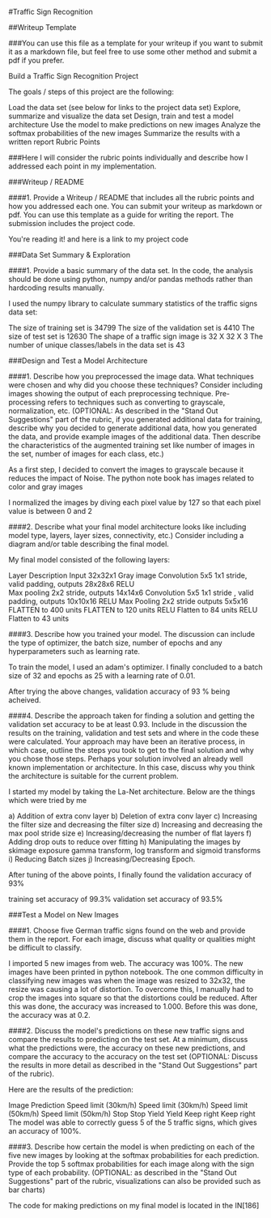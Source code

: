 #Traffic Sign Recognition

##Writeup Template

###You can use this file as a template for your writeup if you want to submit it as a markdown file, but feel free to use some other method and submit a pdf if you prefer.

Build a Traffic Sign Recognition Project

The goals / steps of this project are the following:

Load the data set (see below for links to the project data set)
Explore, summarize and visualize the data set
Design, train and test a model architecture
Use the model to make predictions on new images
Analyze the softmax probabilities of the new images
Summarize the results with a written report
Rubric Points

###Here I will consider the rubric points individually and describe how I addressed each point in my implementation.

###Writeup / README

####1. Provide a Writeup / README that includes all the rubric points and how you addressed each one. You can submit your writeup as markdown or pdf. You can use this template as a guide for writing the report. The submission includes the project code.

You're reading it! and here is a link to my project code

###Data Set Summary & Exploration

####1. Provide a basic summary of the data set. In the code, the analysis should be done using python, numpy and/or pandas methods rather than hardcoding results manually.

I used the numpy library to calculate summary statistics of the traffic signs data set:

The size of training set is 34799
The size of the validation set is 4410
The size of test set is 12630
The shape of a traffic sign image is 32 X 32 X 3
The number of unique classes/labels in the data set is 43

###Design and Test a Model Architecture

####1. Describe how you preprocessed the image data. What techniques were chosen and why did you choose these techniques? Consider including images showing the output of each preprocessing technique. Pre-processing refers to techniques such as converting to grayscale, normalization, etc. (OPTIONAL: As described in the "Stand Out Suggestions" part of the rubric, if you generated additional data for training, describe why you decided to generate additional data, how you generated the data, and provide example images of the additional data. Then describe the characteristics of the augmented training set like number of images in the set, number of images for each class, etc.)

As a first step, I decided to convert the images to grayscale because it reduces the impact of Noise. The python note book has images
related to color and gray images

I normalized the images by diving each pixel value by 127 so that each pixel value is between 0 and 2

####2. Describe what your final model architecture looks like including model type, layers, layer sizes, connectivity, etc.) Consider including a diagram and/or table describing the final model.

My final model consisted of the following layers:

Layer	Description
Input	32x32x1 Gray image
Convolution 5x5	1x1 stride, valid padding, outputs 28x28x6
RELU	
Max pooling	2x2 stride, outputs 14x14x6
Convolution 5x5	1x1 stride , valid padding, outputs 10x10x16
RELU
Max Pooling 2x2 stride outputs 5x5x16
FLATTEN to 400 units
FLATTEN to 120 units
RELU
Flatten to 84 units
RELU
Flatten to 43 units

####3. Describe how you trained your model. The discussion can include the type of optimizer, the batch size, number of epochs and any hyperparameters such as learning rate.

To train the model, I used an adam's optimizer. I finally concluded to a batch size of 32 and epochs as 25 with a learning rate of 0.01. 

After trying the above changes,  validation accuracy of 93 % being acheived. 


####4. Describe the approach taken for finding a solution and getting the validation set accuracy to be at least 0.93. Include in the discussion the results on the training, validation and test sets and where in the code these were calculated. Your approach may have been an iterative process, in which case, outline the steps you took to get to the final solution and why you chose those steps. Perhaps your solution involved an already well known implementation or architecture. In this case, discuss why you think the architecture is suitable for the current problem.

I started my model by taking the La-Net architecture. Below are the things which were tried by me

a) Addition of extra conv layer
b) Deletion of extra conv layer
c) Increasing the filter size and decreasing the filter size
d) Increasing and decreasing the max pool stride size
e) Increasing/decreasing the number of flat layers
f) Adding drop outs to reduce over fitting
h) Manipulating the images by skimage exposure gamma transform, log transform and sigmoid transforms
i) Reducing Batch sizes
j) Increasing/Decreasing Epoch.

After tuning of the above points, I finally found the validation accuracy of 93%

training set accuracy of 99.3%
validation set accuracy of 93.5%



###Test a Model on New Images

####1. Choose five German traffic signs found on the web and provide them in the report. For each image, discuss what quality or qualities might be difficult to classify.

I imported 5 new images from web. The accuracy was 100%. The new images have been printed 
in python notebook. The one common difficulty in classifying new images was when the image was resized to 32x32, the resize was causing a lot of distortion. To overcome this, I manually had to crop the images into square so that the distortions could be reduced. After this was done, the accuracy was increased to 1.000. Before this was done, the accuracy was at 0.2.

####2. Discuss the model's predictions on these new traffic signs and compare the results to predicting on the test set. At a minimum, discuss what the predictions were, the accuracy on these new predictions, and compare the accuracy to the accuracy on the test set (OPTIONAL: Discuss the results in more detail as described in the "Stand Out Suggestions" part of the rubric).

Here are the results of the prediction:

Image	                                                                Prediction
Speed limit (30km/h)                                                   Speed limit (30km/h)
Speed limit (50km/h)                                                   Speed limit (50km/h)
Stop                                                                    Stop
Yield                                                                   Yield
Keep right                                                              Keep right
The model was able to correctly guess 5 of the 5 traffic signs, which gives an accuracy of 100%. 

####3. Describe how certain the model is when predicting on each of the five new images by looking at the softmax probabilities for each prediction. Provide the top 5 softmax probabilities for each image along with the sign type of each probability. (OPTIONAL: as described in the "Stand Out Suggestions" part of the rubric, visualizations can also be provided such as bar charts)

The code for making predictions on my final model is located in the IN[186]


